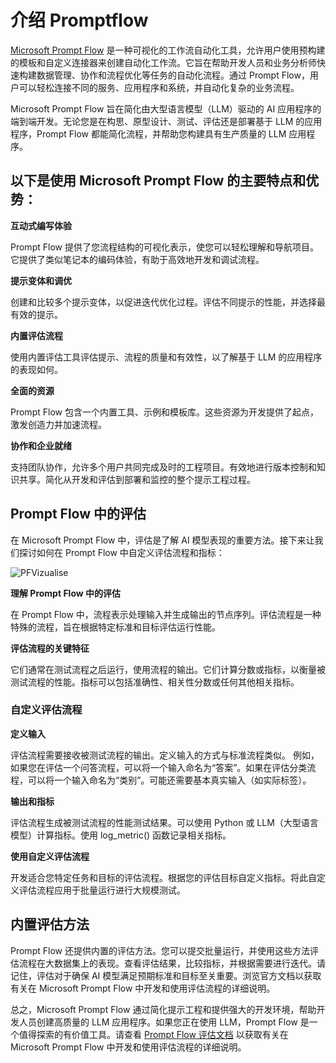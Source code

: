 # 介绍 Promptflow

[Microsoft Prompt Flow](https://microsoft.github.io/promptflow/index.html?WT.mc_id=aiml-138114-kinfeylo) 是一种可视化的工作流自动化工具，允许用户使用预构建的模板和自定义连接器来创建自动化工作流。它旨在帮助开发人员和业务分析师快速构建数据管理、协作和流程优化等任务的自动化流程。通过 Prompt Flow，用户可以轻松连接不同的服务、应用程序和系统，并自动化复杂的业务流程。

Microsoft Prompt Flow 旨在简化由大型语言模型（LLM）驱动的 AI 应用程序的端到端开发。无论您是在构思、原型设计、测试、评估还是部署基于 LLM 的应用程序，Prompt Flow 都能简化流程，并帮助您构建具有生产质量的 LLM 应用程序。

## 以下是使用 Microsoft Prompt Flow 的主要特点和优势：

**互动式编写体验**

Prompt Flow 提供了您流程结构的可视化表示，使您可以轻松理解和导航项目。它提供了类似笔记本的编码体验，有助于高效地开发和调试流程。

**提示变体和调优**

创建和比较多个提示变体，以促进迭代优化过程。评估不同提示的性能，并选择最有效的提示。

**内置评估流程**

使用内置评估工具评估提示、流程的质量和有效性，以了解基于 LLM 的应用程序的表现如何。

**全面的资源**

Prompt Flow 包含一个内置工具、示例和模板库。这些资源为开发提供了起点，激发创造力并加速流程。

**协作和企业就绪**

支持团队协作，允许多个用户共同完成及时的工程项目。有效地进行版本控制和知识共享。简化从开发和评估到部署和监控的整个提示工程过程。

## Prompt Flow 中的评估

在 Microsoft Prompt Flow 中，评估是了解 AI 模型表现的重要方法。接下来让我们探讨如何在 Prompt Flow 中自定义评估流程和指标：

![PFVizualise](../../../../imgs/05/PromptFlow/pfvisualize.png)

**理解 Prompt Flow 中的评估**

在 Prompt Flow 中，流程表示处理输入并生成输出的节点序列。评估流程是一种特殊的流程，旨在根据特定标准和目标评估运行性能。

**评估流程的关键特征**

它们通常在测试流程之后运行，使用流程的输出。它们计算分数或指标，以衡量被测试流程的性能。指标可以包括准确性、相关性分数或任何其他相关指标。

### 自定义评估流程

**定义输入**

评估流程需要接收被测试流程的输出。定义输入的方式与标准流程类似。
例如，如果您在评估一个问答流程，可以将一个输入命名为“答案”。如果在评估分类流程，可以将一个输入命名为“类别”。可能还需要基本真实输入（如实际标签）。

**输出和指标**

评估流程生成被测试流程的性能测试结果。可以使用 Python 或 LLM（大型语言模型）计算指标。使用 log_metric() 函数记录相关指标。

**使用自定义评估流程**

开发适合您特定任务和目标的评估流程。根据您的评估目标自定义指标。将此自定义评估流程应用于批量运行进行大规模测试。

## 内置评估方法

Prompt Flow 还提供内置的评估方法。您可以提交批量运行，并使用这些方法评估流程在大数据集上的表现。查看评估结果，比较指标，并根据需要进行迭代。请记住，评估对于确保 AI 模型满足预期标准和目标至关重要。浏览官方文档以获取有关在 Microsoft Prompt Flow 中开发和使用评估流程的详细说明。

总之，Microsoft Prompt Flow 通过简化提示工程和提供强大的开发环境，帮助开发人员创建高质量的 LLM 应用程序。如果您正在使用 LLM，Prompt Flow 是一个值得探索的有价值工具。请查看 [Prompt Flow 评估文档](https://learn.microsoft.com/azure/machine-learning/prompt-flow/how-to-develop-an-evaluation-flow?view=azureml-api-2?WT.mc_id=aiml-138114-kinfeylo) 以获取有关在 Microsoft Prompt Flow 中开发和使用评估流程的详细说明。